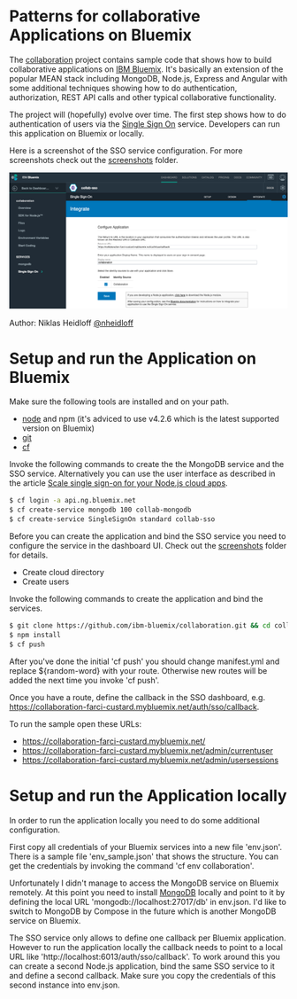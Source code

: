 Patterns for collaborative Applications on Bluemix
================================================================================

The [collaboration](https://github.com/ibm-bluemix/collaboration) project contains sample code that shows how to build collaborative applications on [IBM Bluemix](https://bluemix.net). It's basically an extension of the popular MEAN stack including MongoDB, Node.js, Express and Angular with some additional techniques showing how to do authentication, authorization, REST API calls and other typical collaborative functionality.

The project will (hopefully) evolve over time. The first step shows how to do authentication of users via the [Single Sign On](https://www.ng.bluemix.net/docs/#services/SingleSignOn/index.html) service. Developers can run this application on Bluemix or locally. 

Here is a screenshot of the SSO service configuration. For more screenshots check out the [screenshots](https://github.com/ibm-bluemix/collaboration/tree/master/screenshots) folder.

![alt text](https://raw.githubusercontent.com/ibm-bluemix/collaboration/master/screenshots/sso-setup-4.png "Single Sign On")

Author: Niklas Heidloff [@nheidloff](http://twitter.com/nheidloff)


Setup and run the Application on Bluemix
================================================================================

Make sure the following tools are installed and on your path.

* [node](https://nodejs.org/download/release/v4.2.6/) and npm (it's adviced to use v4.2.6 which is the latest supported version on Bluemix)
* [git](https://git-scm.com/downloads)
* [cf](https://github.com/cloudfoundry/cli#downloads)

Invoke the following commands to create the the MongoDB service and the SSO service. Alternatively you can use the user interface as described in the article [Scale single sign-on for your Node.js cloud apps](https://www.ibm.com/developerworks/library/wa-scale-sso-for-node-apps-trs-bluemix/).

```sh
$ cf login -a api.ng.bluemix.net
$ cf create-service mongodb 100 collab-mongodb
$ cf create-service SingleSignOn standard collab-sso
```

Before you can create the application and bind the SSO service you need to configure the service in the dashboard UI. Check out the [screenshots](https://github.com/ibm-bluemix/collaboration/tree/master/screenshots) folder for details.

* Create cloud directory
* Create users

Invoke the following commands to create the application and bind the services.

```sh
$ git clone https://github.com/ibm-bluemix/collaboration.git && cd collaboration && server
$ npm install
$ cf push
```

After you've done the initial 'cf push' you should change manifest.yml and replace ${random-word} with your route. Otherwise new routes will be added the next time you invoke 'cf push'.

Once you have a route, define the callback in the SSO dashboard, e.g. https://collaboration-farci-custard.mybluemix.net/auth/sso/callback.

To run the sample open these URLs:

* https://collaboration-farci-custard.mybluemix.net/
* https://collaboration-farci-custard.mybluemix.net/admin/currentuser
* https://collaboration-farci-custard.mybluemix.net/admin/usersessions


Setup and run the Application locally
================================================================================

In order to run the application locally you need to do some additional configuration.

First copy all credentials of your Bluemix services into a new file 'env.json'. There is a sample file 'env_sample.json' that shows the structure. You can get the credentials by invoking the command 'cf env collaboration'.

Unfortunately I didn't manage to access the MongoDB service on Bluemix remotely. At this point you need to install [MongoDB](https://www.mongodb.org) locally and point to it by defining the local URL 'mongodb://localhost:27017/db' in env.json. I'd like to switch to MongoDB by Compose in the future which is another MongoDB service on Bluemix.

The SSO service only allows to define one callback per Bluemix application. However to run the application locally the callback needs to point to a local URL like 'http://localhost:6013/auth/sso/callback'. To work around this you can create a second Node.js application, bind the same SSO service to it and define a second callback. Make sure you copy the credentials of this second instance into env.json.